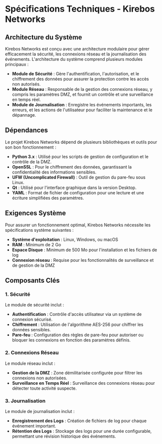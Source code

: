 # Spécifications Techniques - Kirebos Networks

## Architecture du Système
Kirebos Networks est conçu avec une architecture modulaire pour gérer efficacement la sécurité, les connexions réseau et la journalisation des événements. L'architecture du système comprend plusieurs modules principaux :

- **Module de Sécurité** : Gère l'authentification, l'autorisation, et le chiffrement des données pour assurer la protection contre les accès non autorisés.
- **Module Réseau** : Responsable de la gestion des connexions réseau, y compris les paramètres DMZ, et fournit un contrôle et une surveillance en temps réel.
- **Module de Journalisation** : Enregistre les événements importants, les erreurs, et les actions de l'utilisateur pour faciliter la maintenance et le dépannage.

## Dépendances
Le projet Kirebos Networks dépend de plusieurs bibliothèques et outils pour son bon fonctionnement :

- **Python 3.x** : Utilisé pour les scripts de gestion de configuration et le contrôle de la DMZ.
- **OpenSSL** : Pour le chiffrement des données, garantissant la confidentialité des informations sensibles.
- **UFW (Uncomplicated Firewall)** : Outil de gestion du pare-feu sous Linux.
- **Qt** : Utilisé pour l'interface graphique dans la version Desktop.
- **YAML** : Format de fichier de configuration pour une lecture et une écriture simplifiées des paramètres.

## Exigences Système
Pour assurer un fonctionnement optimal, Kirebos Networks nécessite les spécifications système suivantes :

- **Système d'exploitation** : Linux, Windows, ou macOS
- **RAM** : Minimum de 2 Go
- **Espace Disque** : Minimum de 500 Mo pour l'installation et les fichiers de log
- **Connexion réseau** : Requise pour les fonctionnalités de surveillance et de gestion de la DMZ

## Composants Clés
### 1. Sécurité
Le module de sécurité inclut :
- **Authentification** : Contrôle d'accès utilisateur via un système de connexion sécurisé.
- **Chiffrement** : Utilisation de l'algorithme AES-256 pour chiffrer les données sensibles.
- **Pare-feu** : Configuration des règles de pare-feu pour autoriser ou bloquer les connexions en fonction des paramètres définis.

### 2. Connexions Réseau
Le module réseau inclut :
- **Gestion de la DMZ** : Zone démilitarisée configurée pour filtrer les connexions non autorisées.
- **Surveillance en Temps Réel** : Surveillance des connexions réseau pour détecter toute activité suspecte.

### 3. Journalisation
Le module de journalisation inclut :
- **Enregistrement des Logs** : Création de fichiers de log pour chaque événement important.
- **Rétention des Logs** : Stockage des logs pour une durée configurable, permettant une révision historique des événements.

